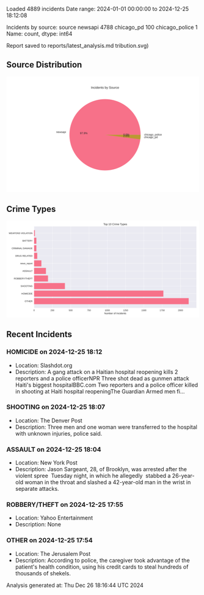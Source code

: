 
Loaded 4889 incidents
Date range: 2024-01-01 00:00:00 to 2024-12-25 18:12:08

Incidents by source:
source
newsapi           4788
chicago_pd         100
chicago_police       1
Name: count, dtype: int64

Report saved to reports/latest_analysis.md
tribution.svg)

## Source Distribution
![Source Distribution](images/source_distribution.svg)

## Crime Types
![Crime Types](images/crime_types.svg)

## Recent Incidents

### HOMICIDE on 2024-12-25 18:12
- Location: Slashdot.org
- Description: A gang attack on a Haitian hospital reopening kills 2 reporters and a police officerNPR Three shot dead as gunmen attack Haiti's biggest hospitalBBC.com Two reporters and a police officer killed in shooting at Haiti hospital reopeningThe Guardian Armed men fi…


### SHOOTING on 2024-12-25 18:07
- Location: The Denver Post
- Description: Three men and one woman were transferred to the hospital with unknown injuries, police said.


### ASSAULT on 2024-12-25 18:04
- Location: New York Post
- Description: Jason Sargeant, 28, of Brooklyn, was arrested after the violent spree  Tuesday night, in which he allegedly  stabbed a 26-year-old woman in the throat and slashed a 42-year-old man in the wrist in separate attacks.


### ROBBERY/THEFT on 2024-12-25 17:55
- Location: Yahoo Entertainment
- Description: None


### OTHER on 2024-12-25 17:54
- Location: The Jerusalem Post
- Description: According to police, the caregiver took advantage of the patient's health condition, using his credit cards to steal hundreds of thousands of shekels.

Analysis generated at: Thu Dec 26 18:16:44 UTC 2024
